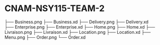 # CNAM-NSY115-TEAM-2
├── Business.png
├── Business.xd
├── Delivery.png
├── Delivery.xd
├── Enterprise.png
├── Enterprise.xd
├── Home.png
├── Home.xd
├── Livraison.png
├── Livraison.xd
├── Location.png
├── Location.xd
├── Menu.png
├── Order.png
└── Order.xd
